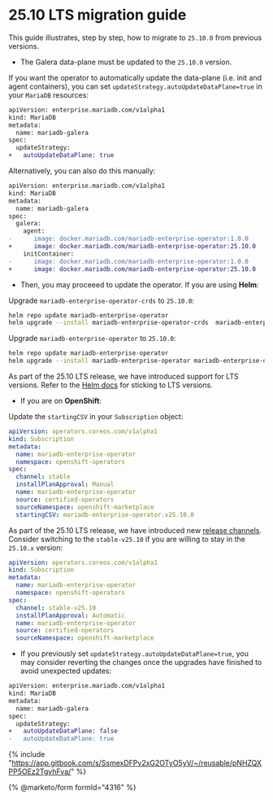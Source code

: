 # 25.10 LTS migration guide

This guide illustrates, step by step, how to migrate to `25.10.0` from previous versions. 


- The Galera data-plane must be updated to the `25.10.0` version. 


If you want the operator to automatically update the data-plane (i.e. init and agent containers), you can set `updateStrategy.autoUpdateDataPlane=true` in your `MariaDB` resources:
```diff
apiVersion: enterprise.mariadb.com/v1alpha1
kind: MariaDB
metadata:
  name: mariadb-galera
spec:
  updateStrategy:
+   autoUpdateDataPlane: true
```

Alternatively, you can also do this manually:

```diff
apiVersion: enterprise.mariadb.com/v1alpha1
kind: MariaDB
metadata:
  name: mariadb-galera
spec:
  galera:
    agent:
-      image: docker.mariadb.com/mariadb-enterprise-operator:1.0.0
+      image: docker.mariadb.com/mariadb-enterprise-operator:25.10.0
    initContainer:
-      image: docker.mariadb.com/mariadb-enterprise-operator:1.0.0
+      image: docker.mariadb.com/mariadb-enterprise-operator:25.10.0
```

- Then, you may proceeed to update the operator. If you are using __Helm__:

Upgrade `mariadb-enterprise-operator-crds` to `25.10.0`:
```bash
helm repo update mariadb-enterprise-operator
helm upgrade --install mariadb-enterprise-operator-crds  mariadb-enterprise-operator/mariadb-enterprise-operator-crds --version 25.10.0
```

Upgrade `mariadb-enterprise-operator` to `25.10.0`:
```bash 
helm repo update mariadb-enterprise-operator
helm upgrade --install mariadb-enterprise-operator mariadb-enterprise-operator/mariadb-enterprise-operator --version 25.10.0 
```

As part of the 25.10 LTS release, we have introduced support for LTS versions. Refer to the [Helm docs](https://mariadb.com/docs/tools/mariadb-enterprise-operator/installation/helm#long-term-support-versions) for sticking to LTS versions.

- If you are on __OpenShift__:


Update the `startingCSV` in your `Subscription` object:
```yaml
apiVersion: operators.coreos.com/v1alpha1
kind: Subscription
metadata:
  name: mariadb-enterprise-operator
  namespace: openshift-operators
spec:
  channel: stable
  installPlanApproval: Manual
  name: mariadb-enterprise-operator
  source: certified-operators
  sourceNamespace: openshift-marketplace
  startingCSV: mariadb-enterprise-operator.v25.10.0
``` 

As part of the 25.10 LTS release, we have introduced new [release channels](https://mariadb.com/docs/tools/mariadb-enterprise-operator/installation/openshift#release-channels). Consider switching to the `stable-v25.10` if you are willing to stay in the `25.10.x` version:

```yaml
apiVersion: operators.coreos.com/v1alpha1
kind: Subscription
metadata:
  name: mariadb-enterprise-operator
  namespace: openshift-operators
spec:
  channel: stable-v25.10
  installPlanApproval: Automatic
  name: mariadb-enterprise-operator
  source: certified-operators
  sourceNamespace: openshift-marketplace
``` 

- If you previously set `updateStrategy.autoUpdateDataPlane=true`, you may consider reverting the changes once the upgrades have finished to avoid unexpected updates:

```diff
apiVersion: enterprise.mariadb.com/v1alpha1
kind: MariaDB
metadata:
  name: mariadb-galera
spec:
  updateStrategy:
+   autoUpdateDataPlane: false
-   autoUpdateDataPlane: true
```

{% include "https://app.gitbook.com/s/SsmexDFPv2xG2OTyO5yV/~/reusable/pNHZQXPP5OEz2TgvhFva/" %}


{% @marketo/form formId="4316" %}